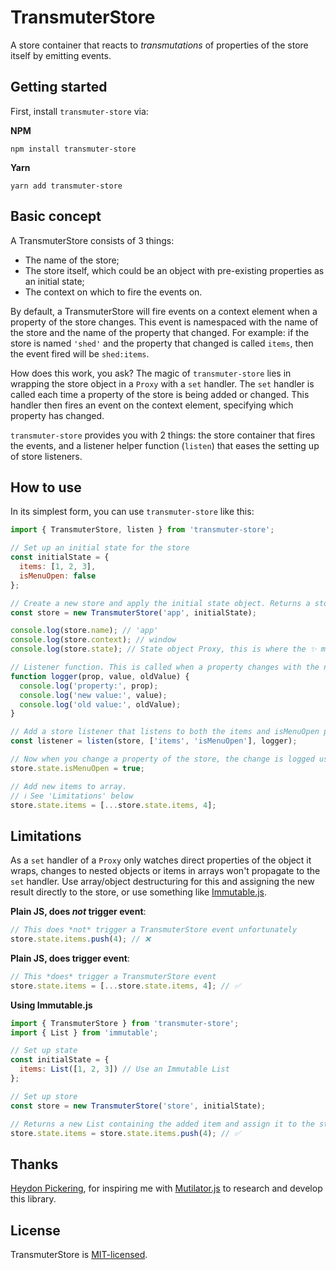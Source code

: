 # TransmuterStore

A store container that reacts to _transmutations_ of properties of the store itself by emitting events.

## Getting started

First, install `transmuter-store` via:

**NPM**

`npm install transmuter-store`

**Yarn**

`yarn add transmuter-store`

## Basic concept

A TransmuterStore consists of 3 things:

- The name of the store;
- The store itself, which could be an object with pre-existing properties as an initial state;
- The context on which to fire the events on.

By default, a TransmuterStore will fire events on a context element when a property of the store changes. This event is namespaced with the name of the store and the name of the property that changed. For example: if the store is named `'shed'` and the property that changed is called `items`, then the event fired will be `shed:items`.

How does this work, you ask? The magic of `transmuter-store` lies in wrapping the store object in a `Proxy` with a `set` handler. The `set` handler is called each time a property of the store is being added or changed. This handler then fires an event on the context element, specifying which property has changed.

`transmuter-store` provides you with 2 things: the store container that fires the events, and a listener helper function (`listen`) that eases the setting up of store listeners.

## How to use

In its simplest form, you can use `transmuter-store` like this:

```js
import { TransmuterStore, listen } from 'transmuter-store';

// Set up an initial state for the store
const initialState = {
  items: [1, 2, 3],
  isMenuOpen: false
};

// Create a new store and apply the initial state object. Returns a store with name, context and state properties.
const store = new TransmuterStore('app', initialState);

console.log(store.name); // 'app'
console.log(store.context); // window
console.log(store.state); // State object Proxy, this is where the ✨ magic ✨ happens

// Listener function. This is called when a property changes with the name of the prop, the new value and the old value.
function logger(prop, value, oldValue) {
  console.log('property:', prop);
  console.log('new value:', value);
  console.log('old value:', oldValue);
}

// Add a store listener that listens to both the items and isMenuOpen properties and calls the above logger() function`
const listener = listen(store, ['items', 'isMenuOpen'], logger);

// Now when you change a property of the store, the change is logged using the listener function.
store.state.isMenuOpen = true;

// Add new items to array.
// ℹ️ See 'Limitations' below
store.state.items = [...store.state.items, 4];
```

## Limitations

As a `set` handler of a `Proxy` only watches direct properties of the object it wraps, changes to nested objects or items in arrays won't propagate to the `set` handler. Use array/object destructuring for this and assigning the new result directly to the store, or use something like [Immutable.js](https://github.com/facebook/immutable-js/).

**Plain JS, does _not_ trigger event**:

```js
// This does *not* trigger a TransmuterStore event unfortunately
store.state.items.push(4); // ❌
```

**Plain JS, does trigger event**:

```js
// This *does* trigger a TransmuterStore event
store.state.items = [...store.state.items, 4]; // ✅
```

**Using Immutable.js**

```js
import { TransmuterStore } from 'transmuter-store';
import { List } from 'immutable';

// Set up state
const initialState = {
  items: List([1, 2, 3]) // Use an Immutable List
};

// Set up store
const store = new TransmuterStore('store', initialState);

// Returns a new List containing the added item and assign it to the store.
store.state.items = store.state.items.push(4); // ✅
```

## Thanks

[Heydon Pickering](http://www.heydonworks.com/), for inspiring me with [Mutilator.js](https://gist.github.com/Heydon/9de1a8b55dd1448281fad013503a5b7a) to research and develop this library.

## License

TransmuterStore is [MIT-licensed](./LICENSE).

